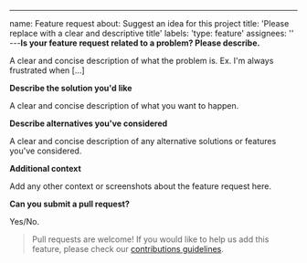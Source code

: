 ---

name: Feature request
about: Suggest an idea for this project
title: 'Please replace with a clear and descriptive title'
labels: 'type: feature'
assignees: ''
---**Is your feature request related to a problem? Please describe.**

A clear and concise description of what the problem is. Ex. I'm always frustrated when [...]

**Describe the solution you'd like**

A clear and concise description of what you want to happen.

**Describe alternatives you've considered**

A clear and concise description of any alternative solutions or features you've considered.

**Additional context**

Add any other context or screenshots about the feature request here.

**Can you submit a pull request?**

Yes/No.

> Pull requests are welcome! If you would like to help us add this feature, please check our [contributions guidelines](../../CONTRIBUTING.md).
